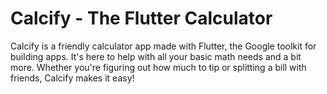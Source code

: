 # Calcify - The Flutter Calculator
 Calcify is a friendly calculator app made with Flutter, the Google toolkit for building apps. It's here to help with all your basic math needs and a bit more. Whether you're figuring out how much to tip or splitting a bill with friends, Calcify makes it easy!
